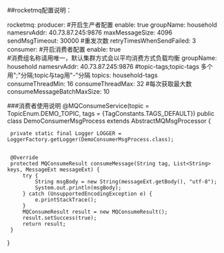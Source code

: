 ##rocketmq配置说明：

rocketmq:
  producer:
   #开启生产者配置
    enable: true 
    groupName: household
    namesrvAddr: 40.73.87.245:9876
    maxMessageSize: 4096
    sendMsgTimeout: 30000
   #重发次数
    retryTimesWhenSendFailed: 3
  consumer:
  #开启消费者配置
    enable: true  
   #消费组名称请用唯一，默认集群方式会以平均消费方式负载均衡
    groupName: household 
    namesrvAddr: 40.73.87.245:9876
   #topic-tags;topic-tags 多个用";"分隔;topic与tag用"-"分隔
    topics: household-tags    
    consumeThreadMin: 16
    consumeThreadMax: 32
   #每次获取最大数
    consumeMessageBatchMaxSize: 10
    
    
    
    
    
 ###消费者使用说明 
 @MQConsumeService(topic = TopicEnum.DEMO_TOPIC, tags = {TagConstants.TAGS_DEFAULT})
 public class DemoConsumerMsgProcess extends AbstractMQMsgProcessor {
 
     private static final Logger LOGGER = LoggerFactory.getLogger(DemoConsumerMsgProcess.class);
 
 
     @Override
     protected MQConsumeResult consumeMessage(String tag, List<String> keys, MessageExt messageExt) {
         try {
             String msgBody = new String(messageExt.getBody(), "utf-8");
             System.out.println(msgBody);
         } catch (UnsupportedEncodingException e) {
             e.printStackTrace();
         }
         MQConsumeResult result = new MQConsumeResult();
         result.setSuccess(true);
         return result;
     }
 
 }
